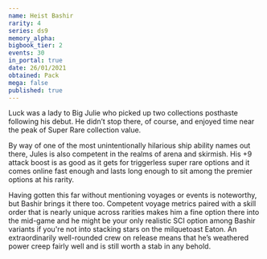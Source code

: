 ```yaml
---
name: Heist Bashir
rarity: 4
series: ds9
memory_alpha:
bigbook_tier: 2
events: 30
in_portal: true
date: 26/01/2021
obtained: Pack
mega: false
published: true
---
```


Luck was a lady to Big Julie who picked up two collections posthaste following his debut. He didn’t stop there, of course, and enjoyed time near the peak of Super Rare collection value.

By way of one of the most unintentionally hilarious ship ability names out there, Jules is also competent in the realms of arena and skirmish. His +9 attack boost is as good as it gets for triggerless super rare options and it comes online fast enough and lasts long enough to sit among the premier options at his rarity.

Having gotten this far without mentioning voyages or events is noteworthy, but Bashir brings it there too. Competent voyage metrics paired with a skill order that is nearly unique across rarities makes him a fine option there into the mid-game and he might be your only realistic SCI option among Bashir variants if you're not into stacking stars on the milquetoast Eaton. An extraordinarily well-rounded crew on release means that he’s weathered power creep fairly well and is still worth a stab in any behold.
